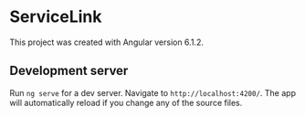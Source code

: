 # ServiceLink

This project was created with Angular version 6.1.2.

## Development server

Run `ng serve` for a dev server. Navigate to `http://localhost:4200/`. The app will automatically reload if you change any of the source files.
